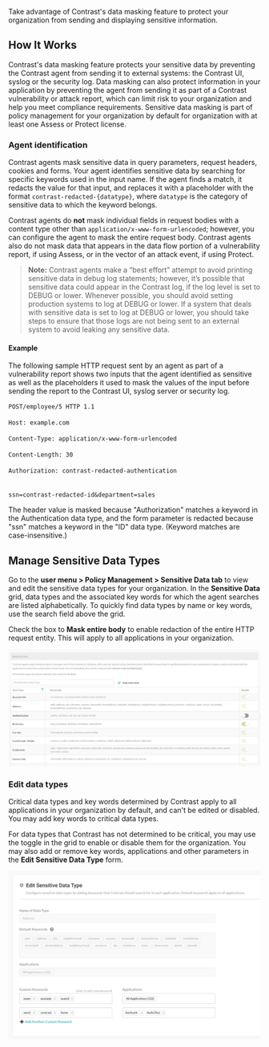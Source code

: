 <!--
title: "Sensitive Data Masking"
description: "How to edit and manage sensitive data masking"
tags: "admin policy management sensitive data masking"
-->

Take advantage of Contrast's data masking feature to protect your organization from sending and displaying sensitive information. 

## How It Works

Contrast's data masking feature protects your sensitive data by preventing the Contrast agent from sending it to external systems: the Contrast UI, syslog or the security log. Data masking can also protect information in your application by preventing the agent from sending it as part of a Contrast vulnerability or attack report, which can limit risk to your organization and help you meet compliance requirements. Sensitive data masking is part of policy management for your organization by default for organization with at least one Assess or Protect license. 

<!-- Add info about data type/key word pairings -->

### Agent identification

Contrast agents mask sensitive data in query parameters, request headers, cookies and forms. Your agent identifies sensitive data by searching for specific keywords used in the input name. If the agent finds a match, it redacts the value for that input, and replaces it with a placeholder with the format `contrast-redacted-{datatype}`, where `datatype` is the category of sensitive data to which the keyword belongs. <!-- TODO: are these actual data types? --> 

Contrast agents do **not** mask individual fields in request bodies with a content type other than `application/x-www-form-urlencoded`; however, you can configure the agent to mask the entire request body. Contrast agents also do not mask data that appears in the data flow portion of a vulnerability report, if using Assess, or in the vector of an attack event, if using Protect. 

> **Note:** Contrast agents make a “best effort” attempt to avoid printing sensitive data in debug log statements; however, it’s possible that sensitive data could appear in the Contrast log, if the log level is set to DEBUG or lower. Whenever possible, you should avoid setting production systems to log at DEBUG or lower. If a system that deals with sensitive data is set to log at DEBUG or lower, you should take steps to ensure that those logs are not being sent to an external system to avoid leaking any sensitive data. 

#### Example

The following sample HTTP request sent by an agent as part of a vulnerability report shows two inputs that the agent identified as sensitive as well as the placeholders it used to mask the values of the input before sending the report to the Contrast UI, syslog server or security log. 
 
```
POST/employee/5 HTTP 1.1 

Host: example.com 

Content-Type: application/x-www-form-urlencoded 

Content-Length: 30 

Authorization: contrast-redacted-authentication 
 

ssn=contrast-redacted-id&department=sales 

``` 

The header value is masked because "Authorization" matches a keyword in the Authentication data type, and the form parameter is redacted because "ssn" matches a keyword in the "ID" data type. (Keyword matches are case-insensitive.) <!-- TODO: are the above placeholder data types and keywords actual real types/keywords for this feature?  -->

## Manage Sensitive Data Types

Go to the **user menu > Policy Management > Sensitive Data tab** to view and edit the sensitive data types for your organization. In the **Sensitive Data** grid, data types and the associated key words for which the agent searches are listed alphabetically. To quickly find data types by name or key words, use the search field above the grid. 

Check the box to **Mask entire body** to enable redaction of the entire HTTP request entity. This will apply to all applications in your organization.

<a href="assets/images/Sensitive-data-grid.png" rel="lightbox" title="View sensitive data types and key words in the grid"><img class="thumbnail" src="assets/images/Sensitive-data-grid.png"/></a>

### Edit data types

Critical data types and key words determined by Contrast apply to all applications in your organization by default, and can't be edited or disabled. You may add key words to critical data types. 

For data types that Contrast has not determined to be critical, you may use the toggle in the grid to enable or disable them for the organization. You may also add or remove key words, applications and other parameters in the **Edit Sensitive Data Type** form. 

<!-- No spaces, alphanumeric -->

<a href="assets/images/Sensitive-data-edit.png" rel="lightbox" title="Add customized key words to a critical sensitive data type"><img class="thumbnail" src="assets/images/Sensitive-data-edit.png"/></a>
